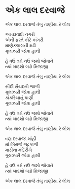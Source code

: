 # એક લાલ દરવાજે

એક લાલ દરવાજે તંબુ તાણીયા રે લોલ  

અમદાવાદી નગરી  
એની ફરતે કોટે કાંગરી  
માણેકલાલની મઢી  
ગુલઝારી જોવા હાલી  

હે વઉ તમે નઉ જશો જોવાને  
ત્યાં બાદશો બડો મિજાજી  

એક લાલ દરવાજે તંબુ તાણીયા રે લોલ  

સીદી સૈયદની જાળી  
ગુલઝારી જોવા હાલી  
કાંકરિયાનું પાણી  
ગુલઝારી જોવા હાલી  

હે વઉ તમે નઉ જશો જોવાને  
ત્યાં બાદશો બડો મિજાજી  

એક લાલ દરવાજે તંબુ તાણીયા રે લોલ  

ત્રણ દરવાજા માંહી  
માં બિરાજે ભદ્રકાળી  
માડીના મંદિરીયે  
ગુલઝારી જોવા હાલી  

હે વઉ તમે નઉ જશો જોવાને  
ત્યાં બાદશો બડો મિજાજી  

એક લાલ દરવાજે તંબુ તાણીયા રે લોલ  
